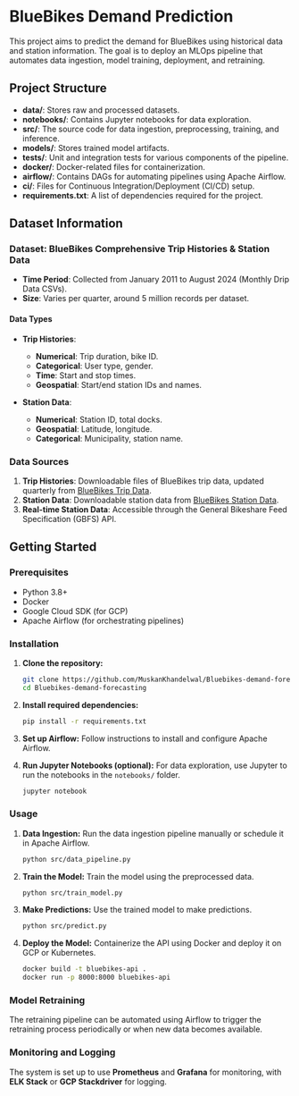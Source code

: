 # BlueBikes Demand Prediction 

This project aims to predict the demand for BlueBikes using historical data and station information. The goal is to deploy an MLOps pipeline that automates data ingestion, model training, deployment, and retraining. 

## Project Structure
- **data/**: Stores raw and processed datasets.
- **notebooks/**: Contains Jupyter notebooks for data exploration.
- **src/**: The source code for data ingestion, preprocessing, training, and inference.
- **models/**: Stores trained model artifacts.
- **tests/**: Unit and integration tests for various components of the pipeline.
- **docker/**: Docker-related files for containerization.
- **airflow/**: Contains DAGs for automating pipelines using Apache Airflow.
- **ci/**: Files for Continuous Integration/Deployment (CI/CD) setup.
- **requirements.txt**: A list of dependencies required for the project.

## Dataset Information

### **Dataset: BlueBikes Comprehensive Trip Histories & Station Data**

- **Time Period**: Collected from January 2011 to August 2024 (Monthly Drip Data CSVs).
- **Size**: Varies per quarter, around 5 million records per dataset.
  
#### **Data Types**
- **Trip Histories**:
  - **Numerical**: Trip duration, bike ID.
  - **Categorical**: User type, gender.
  - **Time**: Start and stop times.
  - **Geospatial**: Start/end station IDs and names.
  
- **Station Data**:
  - **Numerical**: Station ID, total docks.
  - **Geospatial**: Latitude, longitude.
  - **Categorical**: Municipality, station name.

### **Data Sources**

1. **Trip Histories**: Downloadable files of BlueBikes trip data, updated quarterly from [BlueBikes Trip Data](https://www.bluebikes.com/system-data).
2. **Station Data**: Downloadable station data from [BlueBikes Station Data](https://www.bluebikes.com/system-data).
3. **Real-time Station Data**: Accessible through the General Bikeshare Feed Specification (GBFS) API.

## Getting Started

### Prerequisites
- Python 3.8+
- Docker
- Google Cloud SDK (for GCP)
- Apache Airflow (for orchestrating pipelines)

### Installation

1. **Clone the repository:**
   ```bash
   git clone https://github.com/MuskanKhandelwal/Bluebikes-demand-forecasting.git
   cd Bluebikes-demand-forecasting
   ```

2. **Install required dependencies:**
   ```bash
   pip install -r requirements.txt
   ```

3. **Set up Airflow:**
   Follow instructions to install and configure Apache Airflow.

4. **Run Jupyter Notebooks (optional):**
   For data exploration, use Jupyter to run the notebooks in the `notebooks/` folder.

   ```bash
   jupyter notebook
   ```

### Usage

1. **Data Ingestion:**
   Run the data ingestion pipeline manually or schedule it in Apache Airflow.
   ```bash
   python src/data_pipeline.py
   ```

2. **Train the Model:**
   Train the model using the preprocessed data.
   ```bash
   python src/train_model.py
   ```

3. **Make Predictions:**
   Use the trained model to make predictions.
   ```bash
   python src/predict.py
   ```

4. **Deploy the Model:**
   Containerize the API using Docker and deploy it on GCP or Kubernetes.
   ```bash
   docker build -t bluebikes-api .
   docker run -p 8000:8000 bluebikes-api
   ```

### Model Retraining
The retraining pipeline can be automated using Airflow to trigger the retraining process periodically or when new data becomes available.

### Monitoring and Logging
The system is set up to use **Prometheus** and **Grafana** for monitoring, with **ELK Stack** or **GCP Stackdriver** for logging.

